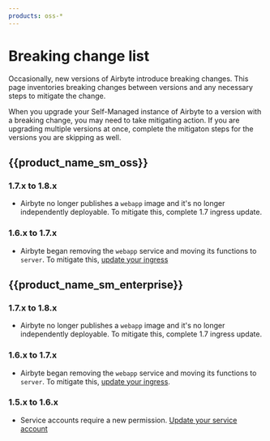 ```yaml
---
products: oss-*
---
```


# Breaking change list

Occasionally, new versions of Airbyte introduce breaking changes. This page inventories breaking changes between versions and any necessary steps to mitigate the change.

When you upgrade your Self-Managed instance of Airbyte to a version with a breaking change, you may need to take mitigating action. If you are upgrading multiple versions at once, complete the mitigaton steps for the versions you are skipping as well.

## {{product_name_sm_oss}}

### 1.7.x to 1.8.x

- Airbyte no longer publishes a `webapp` image and it's no longer independently deployable. To mitigate this, complete 1.7 ingress update.

### 1.6.x to 1.7.x

- Airbyte began removing the `webapp` service and moving its functions to `server`. To mitigate this, [update your ingress](/platform/deploying-airbyte/integrations/ingress-1-7)

## {{product_name_sm_enterprise}}

### 1.7.x to 1.8.x

- Airbyte no longer publishes a `webapp` image and it's no longer independently deployable. To mitigate this, complete 1.7 ingress update.

### 1.6.x to 1.7.x

- Airbyte began removing the `webapp` service and moving its functions to `server`. To mitigate this, [update your ingress](/platform/deploying-airbyte/integrations/ingress-1-7).

### 1.5.x to 1.6.x

- Service accounts require a new permission. [Update your service account](/platform/enterprise-setup/upgrade-service-account)

